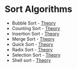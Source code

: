 # Sort Algorithms

- Bubble Sort - [Theory](https://www.geeksforgeeks.org/bubble-sort/)
- Counting Sort - [Theory](https://www.geeksforgeeks.org/counting-sort/)
- Insertion Sort - [Theory](https://www.geeksforgeeks.org/insertion-sort/)
- Merge Sort - [Theory](https://www.geeksforgeeks.org/merge-sort/)
- Quick Sort - [Theory](https://www.geeksforgeeks.org/quick-sort/)
- Radix Sort - [Theory](https://www.geeksforgeeks.org/radix-sort/)
- Selection Sort - [Theory](https://www.geeksforgeeks.org/selection-sort/)
- Shell sort - [Theory](https://www.geeksforgeeks.org/shell-sort/)